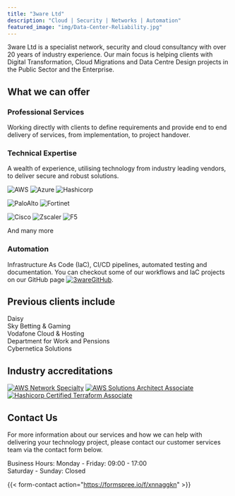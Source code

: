 ```yaml
---
title: "3ware Ltd"
description: "Cloud | Security | Networks | Automation"
featured_image: "img/Data-Center-Reliability.jpg"
---
```


3ware Ltd is a specialist network, security and cloud consultancy with over 20 years of industry experience. Our main focus is helping clients with Digital Transformation, Cloud Migrations and Data Centre Design projects in the Public Sector and the Enterprise.

## What we can offer

### Professional Services

Working directly with clients to define requirements and provide end to end delivery of services, from implementation, to project handover.

### Technical Expertise

A wealth of experience, utilising technology from industry leading vendors, to deliver secure and robust solutions.

![AWS](img/awsLogo.png) ![Azure](img/azureLogo.png) ![Hashicorp](img/Hashicorp-Mark_onLight.png)

![PaloAlto](img/paloLogo.png) ![Fortinet](img/fortinetLogo.png)

![Cisco](img/ciscoLogo.png) ![Zscaler](img/zscalerLogo.png) ![F5](img/f5Logo.png)

And many more

### Automation

Infrastructure As Code (IaC), CI/CD pipelines, automated testing and documentation. You can checkout some of our workflows and IaC projects on our GitHub page
[![3wareGitHub](img/GitHub_Invertocat_Dark.png)](https://github.com/3ware).

## Previous clients include

Daisy  
Sky Betting & Gaming  
Vodafone Cloud & Hosting  
Department for Work and Pensions  
Cybernetica Solutions

## Industry accreditations

[![AWS Network Specialty](img/awsNS200x200.png)](https://www.credly.com/badges/74b96bf7-98bd-40d6-aff5-89d9dec04e1e/public_url) [![AWS Solutions Architect Associate](img/awsSA200x200.png)](https://www.credly.com/badges/8b3be25b-03fb-412a-8384-e8c165926af3/public_url)
[![Hashicorp Certified Terraform Associate](img/hcTFA200x200.png)](https://www.credly.com/badges/e7459170-c173-4484-b258-44b0e9c7755c/public_url)

## Contact Us

For more information about our services and how we can help with delivering your technology project, please contact our customer services team via the contact form below.

Business Hours: Monday - Friday: 09:00 - 17:00  
Saturday - Sunday: Closed

{{< form-contact action="<https://formspree.io/f/xnnaggkn>" >}}
